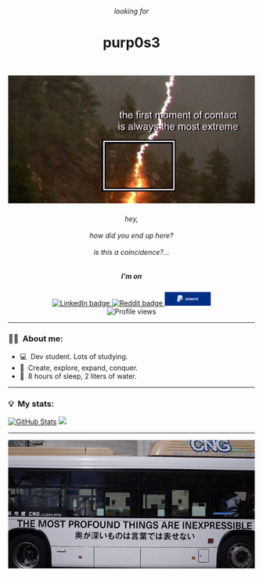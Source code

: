 <h6 align="center">looking for</h6>
<h1 align="center">purp0s3</h1>

<br>

<div id="header" align="center">
  <p>
    <img src="https://github.com/purp0s3/purp0s3/blob/main/imgs/header.png" alt="the first moment of contact is always the most extreme"/>
    <h6>hey,<br><br>how did you end up here?<br><br>is this a coincidence?...</h6>
  </p>
</div>


<div id="badges" align="center">
  <p>
    <h5>I'm on</h5>
    <a href="https://www.linkedin.com/in/lucasnasc04/">
      <img src="https://img.shields.io/badge/LinkedIn-blue?logo=linkedin&logoColor=white&style=for-the-badge" alt="LinkedIn badge"/>
    </a>
    <a href="https://www.reddit.com/u/nasclucas04">
      <img src="https://img.shields.io/badge/Reddit-red?logo=reddit&logoColor=white&style=for-the-badge" alt="Reddit badge"/>
    </a>
    <a href="https://www.paypal.com/donate/?business=G56V3FR2QEAQ8&no_recurring=0&item_name=Making+me+a+donation+allows+me+to+keep+seeking+my+purpose.&currency_code=USD">
      <img src="https://github.com/purp0s3/purp0s3/blob/main/imgs/donate.png" alt="Donate button"/ height="28px">
    </a> <br>
    <img src="https://komarev.com/ghpvc/?username=purp0s3&style=for-the-badge&color=blue" alt="Profile views"/>
  </p>
</div>

---

### :man_technologist: &nbsp;About me:
- :computer: &nbsp;Dev student. Lots of studying.
- :thought_balloon: &nbsp;Create, explore, expand, conquer.
- :sleeping_bed: &nbsp;8 hours of sleep, 2 liters of water.
  
---

<!--- saving this just in case

### :hammer_and_wrench: &nbsp;Languages and tools:

<div id="langs_tools" align="center">
  <p>
    <img src="https://github.com/devicons/devicon/blob/master/icons/html5/html5-original.svg" title="HTML5" alt="HTML" width="40" height="40"/>&nbsp;
    <img src="https://github.com/devicons/devicon/blob/master/icons/css3/css3-plain-wordmark.svg"  title="CSS3" alt="CSS" width="40" height="40"/>&nbsp;
    <img src="https://github.com/devicons/devicon/blob/master/icons/python/python-original-wordmark.svg" title="Python" alt="Python" width="40" height="40"/>&nbsp;
    <img src="https://github.com/devicons/devicon/blob/master/icons/java/java-original-wordmark.svg" title="Java" alt="Java" width="40" height="40"/>&nbsp;
    <img src="https://github.com/devicons/devicon/blob/master/icons/c/c-original.svg" title="C" alt="C" width="40" height="40"/>&nbsp;
    <img src="https://github.com/devicons/devicon/blob/master/icons/mysql/mysql-original-wordmark.svg" title="MySQL" alt="MySQL" width="40" height="40"/>&nbsp;
    <img src="https://github.com/devicons/devicon/blob/master/icons/git/git-original-wordmark.svg" title="Git" alt="Git" width="40" height="40"/>&nbsp;
    <img src="https://github.com/purp0s3/purp0s3/blob/main/imgs/photoshop.png" title="Photoshop" alt="Photoshop" width="40" height="40"/>&nbsp;
    <img src="https://github.com/purp0s3/purp0s3/blob/main/imgs/vegas.png" title="Vegas Pro" alt="Vegas Pro" width="40" height="40"/>&nbsp;
  </p>
</div>

---

-->

### :bulb:	&nbsp;My stats:
[![GitHub Stats](https://github-readme-stats.vercel.app/api?username=purp0s3&show_icons=true&theme=transparent)](https://github.com/anuraghazra/github-readme-stats)
<picture>
    <source media="(prefers-color-scheme: dark)" srcset="https://streak-stats.demolab.com?user=purp0s3&fire=4F94EF&ring=4F94EF&currStreakLabel=4F94EF&theme=dark" />
    <img src="https://streak-stats.demolab.com?user=purp0s3&&mode=weekly&fire=4F94EF&ring=4F94EF&currStreakLabel=4F94EF&theme=default" />
</picture>

---

<div id="footer" align="center">
  <p>
    <img src="https://github.com/purp0s3/purp0s3/blob/main/imgs/footer.png" alt="THE MOST PROFOUND THINGS ARE INEXPRESSIBLE"/>&nbsp;
    <a href= "https://github.com/purp0se/purp0se/blob/main/looking.txt" <img src="https://github.com/purp0s3/purp0s3/blob/main/imgs/footer1.png" alt="I'm constantly trying to explaing something incommunicable"/> </a>
  </p>
</div>
